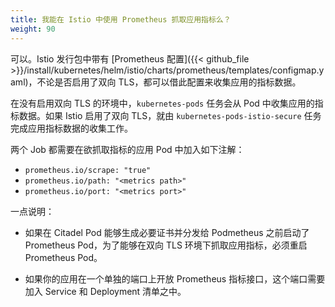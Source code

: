 ```yaml
---
title: 我能在 Istio 中使用 Prometheus 抓取应用指标么？
weight: 90
---
```


可以。Istio 发行包中带有 [Prometheus 配置]({{< github_file >}}/install/kubernetes/helm/istio/charts/prometheus/templates/configmap.yaml)，不论是否启用了双向 TLS，都可以借此配置来收集应用的指标数据。

在没有启用双向 TLS 的环境中，`kubernetes-pods` 任务会从 Pod 中收集应用的指标数据。如果 Istio 启用了双向 TLS，就由 `kubernetes-pods-istio-secure` 任务完成应用指标数据的收集工作。

两个 Job 都需要在欲抓取指标的应用 Pod 中加入如下注解：

- `prometheus.io/scrape: "true"`
- `prometheus.io/path: "<metrics path>"`
- `prometheus.io/port: "<metrics port>"`

一点说明：

- 如果在 Citadel Pod 能够生成必要证书并分发给 Podmetheus 之前启动了 Prometheus Pod，为了能够在双向 TLS 环境下抓取应用指标，必须重启 Prometheus Pod。

- 如果你的应用在一个单独的端口上开放 Prometheus 指标接口，这个端口需要加入 Service 和 Deployment 清单之中。
